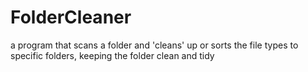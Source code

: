 # FolderCleaner
 a program that scans a folder and 'cleans' up or sorts the file types to specific folders, 
 keeping the folder clean and tidy
 
